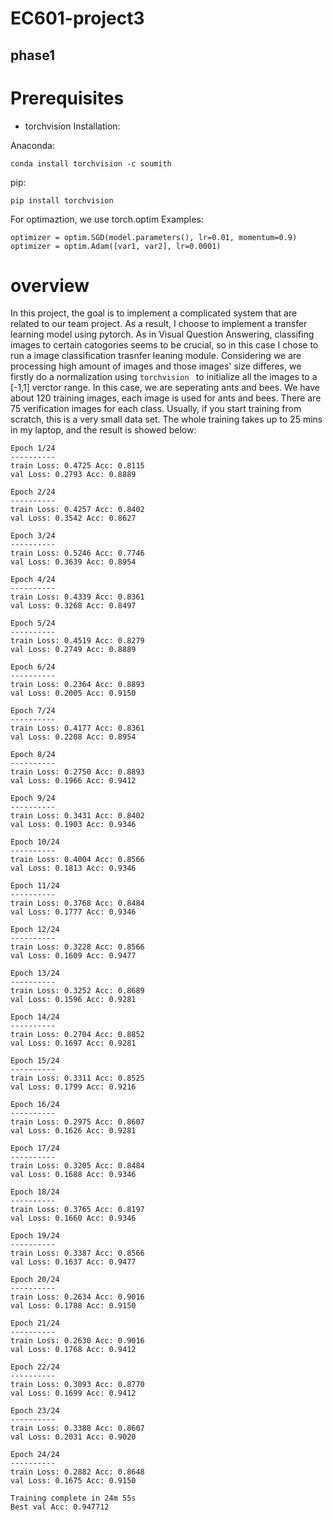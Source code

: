 # EC601-project3

## phase1

# Prerequisites
- torchvision
Installation:

Anaconda:
``` 
conda install torchvision -c soumith 
```
pip:
```
pip install torchvision
```
For optimaztion, we use torch.optim
Examples:
```
optimizer = optim.SGD(model.parameters(), lr=0.01, momentum=0.9)
optimizer = optim.Adam([var1, var2], lr=0.0001)
```
# overview
In this project, the goal is to implement a complicated system that are related to our team project. As a result, I choose to implement a transfer learning model using pytorch. As in Visual Question Answering, classifing images to certain catogories seems to be crucial, so in this case I chose to run a image classification trasnfer leaning module. Considering we are processing high amount of images and those images' size differes, we firstly do a normalization using  `torchvision ` to initialize all the images to a [-1,1] verctor range. In this case, we are seperating ants and bees. We have about 120 training images, each image is used for ants and bees. There are 75 verification images for each class. Usually, if you start training from scratch, this is a very small data set.
The whole training takes up to 25 mins in my laptop, and the result is showed below:




```
Epoch 1/24
----------
train Loss: 0.4725 Acc: 0.8115
val Loss: 0.2793 Acc: 0.8889

Epoch 2/24
----------
train Loss: 0.4257 Acc: 0.8402
val Loss: 0.3542 Acc: 0.8627

Epoch 3/24
----------
train Loss: 0.5246 Acc: 0.7746
val Loss: 0.3639 Acc: 0.8954

Epoch 4/24
----------
train Loss: 0.4339 Acc: 0.8361
val Loss: 0.3268 Acc: 0.8497

Epoch 5/24
----------
train Loss: 0.4519 Acc: 0.8279
val Loss: 0.2749 Acc: 0.8889

Epoch 6/24
----------
train Loss: 0.2364 Acc: 0.8893
val Loss: 0.2005 Acc: 0.9150

Epoch 7/24
----------
train Loss: 0.4177 Acc: 0.8361
val Loss: 0.2208 Acc: 0.8954

Epoch 8/24
----------
train Loss: 0.2750 Acc: 0.8893
val Loss: 0.1966 Acc: 0.9412

Epoch 9/24
----------
train Loss: 0.3431 Acc: 0.8402
val Loss: 0.1903 Acc: 0.9346

Epoch 10/24
----------
train Loss: 0.4004 Acc: 0.8566
val Loss: 0.1813 Acc: 0.9346

Epoch 11/24
----------
train Loss: 0.3768 Acc: 0.8484
val Loss: 0.1777 Acc: 0.9346

Epoch 12/24
----------
train Loss: 0.3228 Acc: 0.8566
val Loss: 0.1609 Acc: 0.9477

Epoch 13/24
----------
train Loss: 0.3252 Acc: 0.8689
val Loss: 0.1596 Acc: 0.9281

Epoch 14/24
----------
train Loss: 0.2704 Acc: 0.8852
val Loss: 0.1697 Acc: 0.9281

Epoch 15/24
----------
train Loss: 0.3311 Acc: 0.8525
val Loss: 0.1799 Acc: 0.9216

Epoch 16/24
----------
train Loss: 0.2975 Acc: 0.8607
val Loss: 0.1626 Acc: 0.9281

Epoch 17/24
----------
train Loss: 0.3205 Acc: 0.8484
val Loss: 0.1688 Acc: 0.9346

Epoch 18/24
----------
train Loss: 0.3765 Acc: 0.8197
val Loss: 0.1660 Acc: 0.9346

Epoch 19/24
----------
train Loss: 0.3387 Acc: 0.8566
val Loss: 0.1637 Acc: 0.9477

Epoch 20/24
----------
train Loss: 0.2634 Acc: 0.9016
val Loss: 0.1788 Acc: 0.9150

Epoch 21/24
----------
train Loss: 0.2630 Acc: 0.9016
val Loss: 0.1768 Acc: 0.9412

Epoch 22/24
----------
train Loss: 0.3093 Acc: 0.8770
val Loss: 0.1699 Acc: 0.9412

Epoch 23/24
----------
train Loss: 0.3388 Acc: 0.8607
val Loss: 0.2031 Acc: 0.9020

Epoch 24/24
----------
train Loss: 0.2882 Acc: 0.8648
val Loss: 0.1675 Acc: 0.9150

Training complete in 24m 55s
Best val Acc: 0.947712
```

